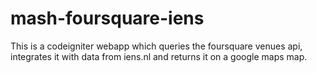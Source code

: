 mash-foursquare-iens
====================

This is a codeigniter webapp which queries the foursquare venues api, integrates it with data from iens.nl and returns it on a google maps map.